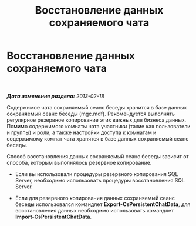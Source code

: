 ﻿---
title: Восстановление данных сохраняемого чата
TOCTitle: Восстановление данных сохраняемого чата
ms:assetid: c251a7fa-50da-434b-b39a-17f5978ce736
ms:mtpsurl: https://technet.microsoft.com/ru-ru/library/JJ945649(v=OCS.15)
ms:contentKeyID: 52058330
ms.date: 05/19/2016
mtps_version: v=OCS.15
ms.translationtype: HT
---

# Восстановление данных сохраняемого чата

 

_**Дата изменения раздела:** 2013-02-18_

Содержимое чата сохраняемый сеанс беседы хранится в базе данных сохраняемый сеанс беседы (mgc.mdf). Рекомендуется выполнять регулярное резервное копирование этих важных для бизнеса данных. Помимо содержимого комнаты чата участники (такие как пользователи и группы) и роли, а также настройки доступа к комнатам и содержимому комнат чата хранятся в базе данных сохраняемый сеанс беседы.

Способ восстановления данных сохраняемый сеанс беседы зависит от способа, которым выполнялось резервное копирование.

  - Если вы использовали процедуры резервного копирования SQL Server, необходимо использовать процедуры восстановления SQL Server.

  - Если для резервного копирования данных сохраняемый сеанс беседы использовался командлет **Export-CsPersistentChatData**, для восстановления данных необходимо использовать командлет **Import-CsPersistentChatData**.

